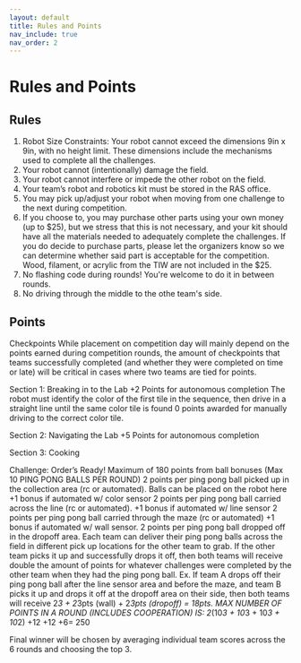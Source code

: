 ```yaml
---
layout: default
title: Rules and Points
nav_include: true
nav_order: 2
---
```


# Rules and Points

## Rules
1. Robot Size Constraints: Your robot cannot exceed the dimensions 9in x 9in, with no height limit. These dimensions include the mechanisms used to complete all the challenges.
1. Your robot cannot (intentionally) damage the field.
1. Your robot cannot interfere or impede the other robot on the field.
1. Your team’s robot and robotics kit must be stored in the RAS office.
1. You may pick up/adjust your robot when moving from one challenge to the next during competition.
1. If you choose to, you may purchase other parts using your own money (up to $25), but we stress that this is not necessary, and your kit should have all the materials needed to adequately complete the challenges. If you do decide to purchase parts, please let the organizers know so we can determine whether said part is acceptable for the competition.
Wood, filament, or acrylic from the TIW are not included in the $25.
1. No flashing code during rounds! You're welcome to do it in between rounds.
1. No driving through the middle to the othe team's side.

## Points

Checkpoints
While placement on competition day will mainly depend on the points earned during competition rounds, the amount of checkpoints that teams successfully completed (and whether they were completed on time or late) will be critical in cases where two teams are tied for points.

Section 1: Breaking in to the Lab
+2 Points for autonomous completion
The robot must identify the color of the first tile in the sequence, then drive in a straight line until the same color tile is found
0 points awarded for manually driving to the correct color tile.

Section 2: Navigating the Lab
+5 Points for autonomous completion



Section 3: Cooking



Challenge: Order’s Ready!
Maximum of 180 points from ball bonuses (Max 10 PING PONG BALLS PER ROUND)
2 points per ping pong ball picked up in the collection area (rc or automated). Balls can be placed on the robot here
+1 bonus if automated w/ color sensor
2 points per ping pong ball carried across the line (rc or automated).
+1 bonus if automated w/ line sensor
2 points per ping pong ball carried through the maze (rc or automated) 
+1 bonus if automated w/ wall sensor.
2 points per ping pong ball dropped off in the dropoff area.
Each team can deliver their ping pong balls across the field in different pick up locations for the other team to grab. If the other team picks it up and successfully drops it off, then both teams will receive double the amount of points for whatever challenges were completed by the other team when they had the ping pong ball.
Ex. If team A drops off their ping pong ball after the line sensor area and before the maze, and team B picks it up and drops it off at the dropoff area on their side, then both teams will receive 2*3 + 2*3pts (wall) + 2*3pts (dropoff) = 18pts.
MAX NUMBER OF POINTS IN A ROUND (INCLUDES COOPERATION) IS:
2*(10*3 + 10*3 + 10*3 + 10*2) +12 +12 +6= 250

Final winner will be chosen by averaging individual team scores across the 6 rounds and choosing the top 3.
